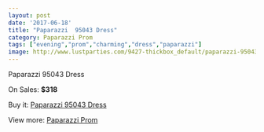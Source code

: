 ```yaml
---
layout: post
date: '2017-06-18'
title: "Paparazzi  95043 Dress"
category: Paparazzi Prom
tags: ["evening","prom","charming","dress","paparazzi"]
image: http://www.lustparties.com/9427-thickbox_default/paparazzi-95043-dress.jpg
---
```

Paparazzi  95043 Dress

On Sales: **$318**
<a href="https://www.lustparties.com/en/paparazzi-prom/3284-paparazzi-95043-dress.html"><amp-img layout="responsive" width="600" height="600" src="//www.lustparties.com/9427-thickbox_default/paparazzi-95043-dress.jpg" alt="Paparazzi  95043 Dress 0" /></a>
<a href="https://www.lustparties.com/en/paparazzi-prom/3284-paparazzi-95043-dress.html"><amp-img layout="responsive" width="600" height="600" src="//www.lustparties.com/9430-thickbox_default/paparazzi-95043-dress.jpg" alt="Paparazzi  95043 Dress 1" /></a>
<a href="https://www.lustparties.com/en/paparazzi-prom/3284-paparazzi-95043-dress.html"><amp-img layout="responsive" width="600" height="600" src="//www.lustparties.com/9429-thickbox_default/paparazzi-95043-dress.jpg" alt="Paparazzi  95043 Dress 2" /></a>
<a href="https://www.lustparties.com/en/paparazzi-prom/3284-paparazzi-95043-dress.html"><amp-img layout="responsive" width="600" height="600" src="//www.lustparties.com/9428-thickbox_default/paparazzi-95043-dress.jpg" alt="Paparazzi  95043 Dress 3" /></a>

Buy it: [Paparazzi  95043 Dress](https://www.lustparties.com/en/paparazzi-prom/3284-paparazzi-95043-dress.html "Paparazzi  95043 Dress")

View more: [Paparazzi Prom](https://www.lustparties.com/en/10-paparazzi-prom "Paparazzi Prom")